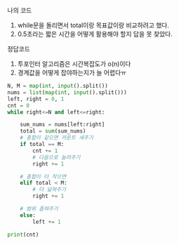 나의 코드
1. while문을 돌리면서 total이랑 목표값이랑 비교하려고 했다. 
2. 0.5초라는 짧은 시간을 어떻게 활용해야 할지 답을 못 찾았다. 

정답코드
1. 투포인터 알고리즘은 시간복잡도가 o(n)이다
2. 경계값을 어떻게 잡야하는지가 늘 어렵다ㅠ

```python
N, M = map(int, input().split())
nums = list(map(int, input().split()))
left, right = 0, 1
cnt = 0
while right<=N and left<=right:

    sum_nums = nums[left:right]
    total = sum(sum_nums)
    # 총합이 같으면 카운트 세주기
    if total == M:
        cnt += 1
        # 다음으로 늘려주기 
        right += 1

    # 총합이 더 작으면
    elif total < M:
        # 더 넓혀주기
        right += 1

    # 범위 좁혀주기
    else:
        left += 1

print(cnt)

```